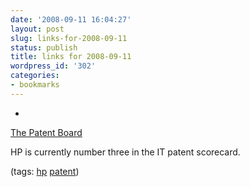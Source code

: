 ```yaml
---
date: '2008-09-11 16:04:27'
layout: post
slug: links-for-2008-09-11
status: publish
title: links for 2008-09-11
wordpress_id: '302'
categories:
- bookmarks
---
```


  *


[The Patent Board](http://www.patentboard.com/home/index.asp?c=13)


HP is currently number three in the IT patent scorecard.


(tags: [hp](http://delicious.com/eob/hp) [patent](http://delicious.com/eob/patent))



